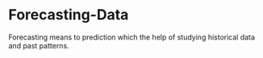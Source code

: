 # Forecasting-Data
Forecasting means to prediction which the help of studying historical data and past patterns.
